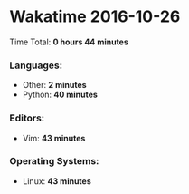 # Wakatime 2016-10-26

Time Total: **0 hours 44 minutes**

### Languages:
- Other: **2 minutes** 
- Python: **40 minutes** 

### Editors:
- Vim: **43 minutes** 

### Operating Systems:
- Linux: **43 minutes** 

